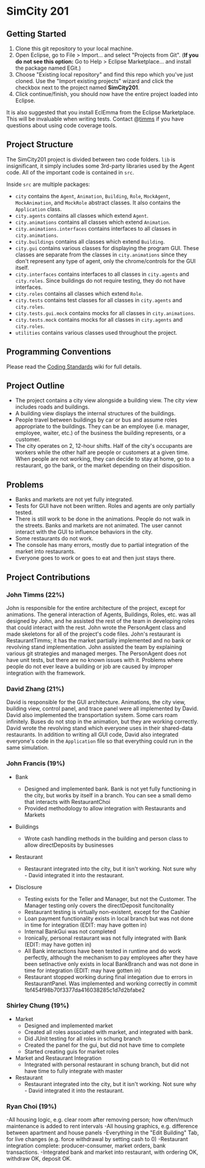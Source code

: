 SimCity 201
===========

## Getting Started

1. Clone this git repository to your local machine.
2. Open Eclipse, go to File > Import... and select "Projects from Git". (**If you do not see this option:** Go to Help > Eclipse Marketplace... and install the package named EGit.) 
3. Choose "Existing local repository" and find this repo which you've just cloned. Use the "Import existing projects" wizard and click the checkbox next to the project named **SimCity201**.
4. Click continue/finish, you should now have the entire project loaded into Eclipse.

It is also suggested that you install EclEmma from the Eclipse Marketplace. This will be invaluable when writing tests. Contact @[timms](https://github.com/timms) if you have questions about using code coverage tools.

## Project Structure 

The SimCity201 project is divided between two code folders. `lib` is insignificant, it simply includes some 3rd-party libraries used by the Agent code. All of the important code is contained in `src`.

Inside `src` are multiple packages:

* `city` contains the `Agent`, `Animation`, `Building`, `Role`, `MockAgent`, `MockAnimation`, and `MockRole` abstract classes. It also contains the `Application` class.
* `city.agents` contains all classes which extend `Agent`.
* `city.animations` contains all classes which extend `Animation`.
* `city.animations.interfaces` contains interfaces to all classes in `city.animations`.
* `city.buildings` contains all classes which extend `Building`.
* `city.gui` contains various classes for displaying the program GUI. These classes are separate from the classes in `city.animations` since they don't represent any type of agent, only the chrome/controls for the GUI itself.
* `city.interfaces` contains interfaces to all classes in `city.agents` and `city.roles`. Since buildings do not require testing, they do not have interfaces.
* `city.roles` contains all classes which extend `Role`.
* `city.tests` contains test classes for all classes in `city.agents` and `city.roles`.
* `city.tests.gui.mock` contains mocks for all classes in `city.animations`.
* `city.tests.mock` contains mocks for all classes in `city.agents` and `city.roles`.
* `utilities` contains various classes used throughout the project.

## Programming Conventions

Please read the [Coding Standards](https://github.com/usc-csci201-fall2013/team17/wiki/Coding-Standards) wiki for full details.

## Project Outline
 - The project contains a city view alongside a building view. The city view includes roads and buildings.
 - A building view displays the internal structures of the buildings. 
 - People travel between buildings by car or bus and assume roles appropriate to the buildings. They can be an employee (i.e. manager, employee, waiter, etc.) of the business the building represents, or a customer. 
 - The city operates on 2, 12-hour shifts. Half of the city's occupants are workers while the other half are people or customers at a given time. When people are not working, they can decide to stay at home, go to a restaurant, go the bank, or the market depending on their disposition.

## Problems
 - Banks and markets are not yet fully integrated.
 - Tests for GUI have not been written. Roles and agents are only partially tested.
 - There is still work to be done in the animations. People do not walk in the streets. Banks and markets are not animated. The user cannot interact with the GUI to influence behaviors in the city.
 - Some restaurants do not work.
 - The console has many errors, mostly due to partial integration of the market into restaurants.
 - Everyone goes to work or goes to eat and then just stays there.
 
## Project Contributions
### John Timms (22%)

John is responsible for the entire architecture of the project, except for animations. The general interaction of Agents, Buildings, Roles, etc. was all designed by John, and he assisted
the rest of the team in developing roles that could interact with the rest. John wrote the PersonAgent class and made skeletons for all of the project's code files. John's restaurant is 
RestaurantTimms; it has the market partially implemented and no bank or revolving stand implementation. John assisted the team by explaining various git strategies and managed merges.
The PersonAgent does not have unit tests, but there are no known issues with it. Problems where people do not ever leave a building or job are caused by improper integration with the framework.
 
### David Zhang (21%)

David is responsible for the GUI architecture. Animations, the city view, building view, control panel, and trace panel were all implemented by David. David also implemented the transportation
system. Some cars roam infinitely. Buses do not stop in the animation, but they are working correctly. David wrote the revolving stand which everyone uses in their shared-data restaurants. In
addition to writing all GUI code, David also integrated everyone's code in the `Application` file so that everything could run in the same simulation.

### John Francis (19%)
* Bank
  - Designed and implemented bank. Bank is not yet fully functioning in the city, but works by itself in a branch. You can see a small demo that interacts with RestaurantChoi
  - Provided methodology to allow integration with Restaurants and Markets
* Buildings
  - Wrote cash handling methods in the building and person class to allow directDeposits by businesses
* Restaurant
  - Restaurant integrated into the city, but it isn't working. Not sure why - David integrated it into the restaurant. 

* Disclosure
  - Testing exists for the Teller and Manager, but not the Customer. The Manager testing only covers the directDeposit funcitonality
  - Restaurant testing is virtually non-existent, except for the Cashier
  - Loan payment functionality exists in local branch but was not done in time for integration (EDIT: may have gotten in)
  - Internal BankGui was not completed
  - Ironically, personal restaurant was not fully integrated with Bank (EDIT: may have gotten in)
  - All Bank interactions have been tested in runtime and do work perfectly, although the mechanism to pay employees after they have been setInactive only exists in local BankBranch and was not done in time for integration (EDIT: may have gotten in)
  - Restaurant stopped working during final integation due to errors in RestaurantPanel. Was implemented and working correctly in commit 1bf454f98b70f3377da416038285c1d7d2bfabe2

### Shirley Chung (19%)
* Market
  - Designed and implemented market
  - Created all roles associated with market, and integrated with bank.
  - Did JUnit testing for all roles in schung branch
  - Created the panel for the gui, but did not have time to complete
  - Started creating guis for market roles
* Market and Restaurant Integration
  - Integrated with personal restaurant in schung branch, but did not have time to fully integrate with master
* Restaurant
  - Restaurant integrated into the city, but it isn't working. Not sure why - David integrated it into the restaurant. 

### Ryan Choi (19%)
-All housing logic, e.g. clear room after removing person; how often/much maintenance is added to rent intervals
-All housing graphics, e.g. difference between apartment and house panels
-Everything in the "Edit Building" Tab, for live changes (e.g. force withdrawal by setting cash to 0)
-Restaurant integration complete: producer-consumer, market orders, bank transactions.
-Integrated bank and market into restaurant, with ordering OK, withdraw OK, deposit OK. 
